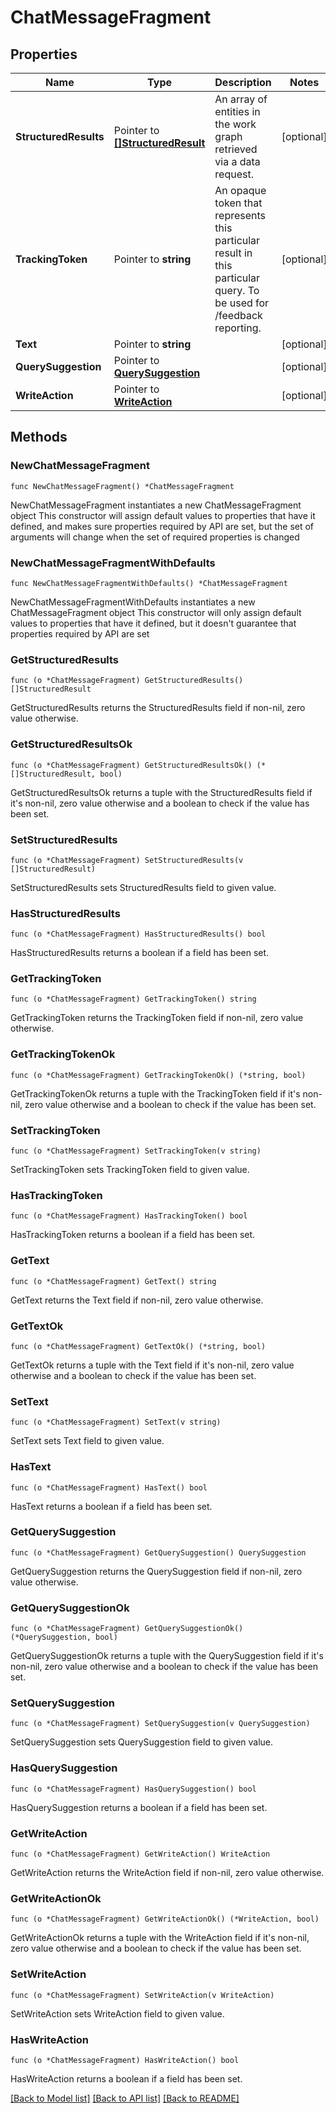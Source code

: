 # ChatMessageFragment

## Properties

Name | Type | Description | Notes
------------ | ------------- | ------------- | -------------
**StructuredResults** | Pointer to [**[]StructuredResult**](StructuredResult.md) | An array of entities in the work graph retrieved via a data request. | [optional] 
**TrackingToken** | Pointer to **string** | An opaque token that represents this particular result in this particular query. To be used for /feedback reporting. | [optional] 
**Text** | Pointer to **string** |  | [optional] 
**QuerySuggestion** | Pointer to [**QuerySuggestion**](QuerySuggestion.md) |  | [optional] 
**WriteAction** | Pointer to [**WriteAction**](WriteAction.md) |  | [optional] 

## Methods

### NewChatMessageFragment

`func NewChatMessageFragment() *ChatMessageFragment`

NewChatMessageFragment instantiates a new ChatMessageFragment object
This constructor will assign default values to properties that have it defined,
and makes sure properties required by API are set, but the set of arguments
will change when the set of required properties is changed

### NewChatMessageFragmentWithDefaults

`func NewChatMessageFragmentWithDefaults() *ChatMessageFragment`

NewChatMessageFragmentWithDefaults instantiates a new ChatMessageFragment object
This constructor will only assign default values to properties that have it defined,
but it doesn't guarantee that properties required by API are set

### GetStructuredResults

`func (o *ChatMessageFragment) GetStructuredResults() []StructuredResult`

GetStructuredResults returns the StructuredResults field if non-nil, zero value otherwise.

### GetStructuredResultsOk

`func (o *ChatMessageFragment) GetStructuredResultsOk() (*[]StructuredResult, bool)`

GetStructuredResultsOk returns a tuple with the StructuredResults field if it's non-nil, zero value otherwise
and a boolean to check if the value has been set.

### SetStructuredResults

`func (o *ChatMessageFragment) SetStructuredResults(v []StructuredResult)`

SetStructuredResults sets StructuredResults field to given value.

### HasStructuredResults

`func (o *ChatMessageFragment) HasStructuredResults() bool`

HasStructuredResults returns a boolean if a field has been set.

### GetTrackingToken

`func (o *ChatMessageFragment) GetTrackingToken() string`

GetTrackingToken returns the TrackingToken field if non-nil, zero value otherwise.

### GetTrackingTokenOk

`func (o *ChatMessageFragment) GetTrackingTokenOk() (*string, bool)`

GetTrackingTokenOk returns a tuple with the TrackingToken field if it's non-nil, zero value otherwise
and a boolean to check if the value has been set.

### SetTrackingToken

`func (o *ChatMessageFragment) SetTrackingToken(v string)`

SetTrackingToken sets TrackingToken field to given value.

### HasTrackingToken

`func (o *ChatMessageFragment) HasTrackingToken() bool`

HasTrackingToken returns a boolean if a field has been set.

### GetText

`func (o *ChatMessageFragment) GetText() string`

GetText returns the Text field if non-nil, zero value otherwise.

### GetTextOk

`func (o *ChatMessageFragment) GetTextOk() (*string, bool)`

GetTextOk returns a tuple with the Text field if it's non-nil, zero value otherwise
and a boolean to check if the value has been set.

### SetText

`func (o *ChatMessageFragment) SetText(v string)`

SetText sets Text field to given value.

### HasText

`func (o *ChatMessageFragment) HasText() bool`

HasText returns a boolean if a field has been set.

### GetQuerySuggestion

`func (o *ChatMessageFragment) GetQuerySuggestion() QuerySuggestion`

GetQuerySuggestion returns the QuerySuggestion field if non-nil, zero value otherwise.

### GetQuerySuggestionOk

`func (o *ChatMessageFragment) GetQuerySuggestionOk() (*QuerySuggestion, bool)`

GetQuerySuggestionOk returns a tuple with the QuerySuggestion field if it's non-nil, zero value otherwise
and a boolean to check if the value has been set.

### SetQuerySuggestion

`func (o *ChatMessageFragment) SetQuerySuggestion(v QuerySuggestion)`

SetQuerySuggestion sets QuerySuggestion field to given value.

### HasQuerySuggestion

`func (o *ChatMessageFragment) HasQuerySuggestion() bool`

HasQuerySuggestion returns a boolean if a field has been set.

### GetWriteAction

`func (o *ChatMessageFragment) GetWriteAction() WriteAction`

GetWriteAction returns the WriteAction field if non-nil, zero value otherwise.

### GetWriteActionOk

`func (o *ChatMessageFragment) GetWriteActionOk() (*WriteAction, bool)`

GetWriteActionOk returns a tuple with the WriteAction field if it's non-nil, zero value otherwise
and a boolean to check if the value has been set.

### SetWriteAction

`func (o *ChatMessageFragment) SetWriteAction(v WriteAction)`

SetWriteAction sets WriteAction field to given value.

### HasWriteAction

`func (o *ChatMessageFragment) HasWriteAction() bool`

HasWriteAction returns a boolean if a field has been set.


[[Back to Model list]](../README.md#documentation-for-models) [[Back to API list]](../README.md#documentation-for-api-endpoints) [[Back to README]](../README.md)


